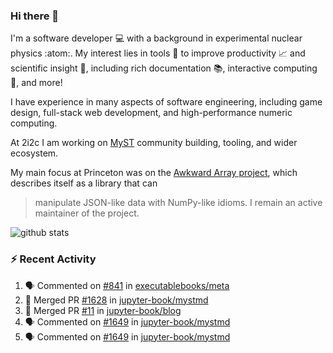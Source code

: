 ### Hi there 👋 

I'm a software developer 💻 with a background in experimental nuclear physics :atom:. My interest lies in tools :wrench: to improve productivity :chart_with_upwards_trend: and scientific insight :telescope:, including rich documentation 📚, interactive computing 🧮, and more! 

I have experience in many aspects of software engineering, including game design, full-stack web development, and high-performance numeric computing. 

At 2i2c I am working on [MyST](https://github.com/jupyter-book/mystmd) community building, tooling, and wider ecosystem. 

My main focus at Princeton was on the [Awkward Array project](awkward-array.org/), which describes itself as a library that can 
> manipulate JSON-like data with NumPy-like idioms. I remain an active maintainer of the project. 

![github stats](https://github-readme-stats.vercel.app/api?username=agoose77&show_icons=true&hide_rank=true&hide_title=true&bg_color=30,e76445,904e95&text_color=efe3ec&icon_color=efe3ec)
<!--
**agoose77/agoose77** is a ✨ _special_ ✨ repository because its `README.md` (this file) appears on your GitHub profile.

Here are some ideas to get you started:

- 🔭 I’m currently working on ...
- 🌱 I’m currently learning ...
- 👯 I’m looking to collaborate on ...
- 🤔 I’m looking for help with ...
- 💬 Ask me about ...
- 📫 How to reach me: ...
- 😄 Pronouns: ...
- ⚡ Fun fact: ...
-->

### :zap: Recent Activity

<!--START_SECTION:activity-->
1. 🗣 Commented on [#841](https://github.com/executablebooks/meta/issues/841#issuecomment-2485153803) in [executablebooks/meta](https://github.com/executablebooks/meta)
2. 🎉 Merged PR [#1628](https://github.com/jupyter-book/mystmd/pull/1628) in [jupyter-book/mystmd](https://github.com/jupyter-book/mystmd)
3. 🎉 Merged PR [#11](https://github.com/jupyter-book/blog/pull/11) in [jupyter-book/blog](https://github.com/jupyter-book/blog)
4. 🗣 Commented on [#1649](https://github.com/jupyter-book/mystmd/issues/1649#issuecomment-2483638115) in [jupyter-book/mystmd](https://github.com/jupyter-book/mystmd)
5. 🗣 Commented on [#1649](https://github.com/jupyter-book/mystmd/issues/1649#issuecomment-2483387556) in [jupyter-book/mystmd](https://github.com/jupyter-book/mystmd)
<!--END_SECTION:activity-->
